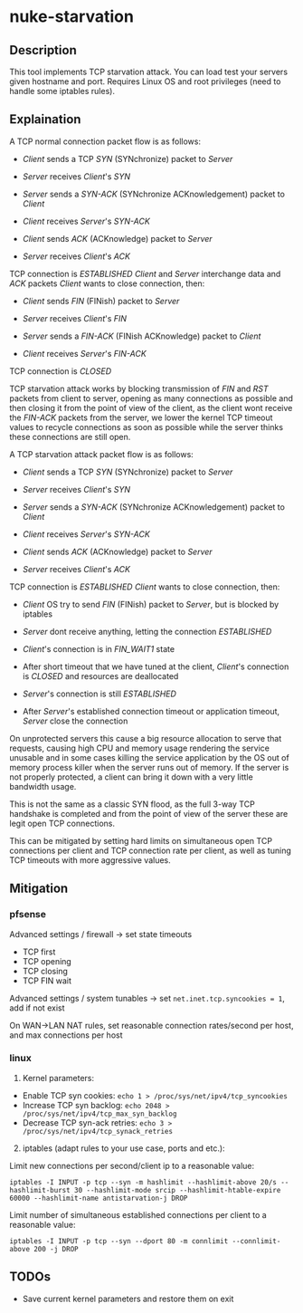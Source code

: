 # nuke-starvation

## Description

This tool implements TCP starvation attack.
You can load test your servers given hostname and port. Requires Linux OS and root privileges (need to handle some iptables rules).

## Explaination

A TCP normal connection packet flow is as follows:

- *Client* sends a TCP *SYN* (SYNchronize) packet to *Server*
- *Server* receives *Client*'s *SYN*

- *Server* sends a *SYN-ACK* (SYNchronize ACKnowledgement) packet to *Client*
- *Client* receives *Server*'s *SYN-ACK*

- *Client* sends *ACK* (ACKnowledge) packet to *Server*
- *Server* receives *Client*'s *ACK*

TCP connection is *ESTABLISHED*
*Client* and *Server* interchange data and *ACK* packets
*Client* wants to close connection, then:

- *Client* sends *FIN* (FINish) packet to *Server*
- *Server* receives *Client*'s *FIN*

- *Server* sends a *FIN-ACK* (FINish ACKnowledge) packet to *Client*
- *Client* receives *Server*'s *FIN-ACK*

TCP connection is *CLOSED*

TCP starvation attack works by blocking transmission of *FIN* and *RST* packets from client to server,
opening as many connections as possible and then closing it from the point of view of the client,
as the client wont receive the *FIN-ACK* packets from the server, we lower the kernel TCP timeout values
to recycle connections as soon as possible while the server thinks these connections are still open.

A TCP starvation attack packet flow is as follows:

- *Client* sends a TCP *SYN* (SYNchronize) packet to *Server*
- *Server* receives *Client*'s *SYN*

- *Server* sends a *SYN-ACK* (SYNchronize ACKnowledgement) packet to *Client*
- *Client* receives *Server*'s *SYN-ACK*

- *Client* sends *ACK* (ACKnowledge) packet to *Server*
- *Server* receives *Client*'s *ACK*

TCP connection is *ESTABLISHED*
*Client* wants to close connection, then:

- *Client* OS try to send *FIN* (FINish) packet to *Server*, but is blocked by iptables
- *Server* dont receive anything, letting the connection *ESTABLISHED*

- *Client*'s connection is in *FIN_WAIT1* state
- After short timeout that we have tuned at the client, *Client*'s connection is *CLOSED* and resources are deallocated
- *Server*'s connection is still *ESTABLISHED*
- After *Server*'s established connection timeout or application timeout, *Server* close the connection

On unprotected servers this cause a big resource allocation to serve that requests, causing high CPU and
memory usage rendering the service unusable and in some cases killing the service application by the OS
out of memory process killer when the server runs out of memory. If the server is not properly protected,
a client can bring it down with a very little bandwidth usage.

This is not the same as a classic SYN flood, as the full 3-way TCP handshake is completed and from the
point of view of the server these are legit open TCP connections.

This can be mitigated by setting hard limits on simultaneous open TCP connections per client and TCP
connection rate per client, as well as tuning TCP timeouts with more aggressive values.

## Mitigation

### pfsense

Advanced settings / firewall -> set state timeouts
 - TCP first
 - TCP opening
 - TCP closing
 - TCP FIN wait

Advanced settings / system tunables -> set `net.inet.tcp.syncookies = 1`, add if not exist

On WAN->LAN NAT rules, set reasonable connection rates/second per host, and max connections per host

### linux

1. Kernel parameters:
 - Enable TCP syn cookies: `echo 1 > /proc/sys/net/ipv4/tcp_syncookies`
 - Increase TCP syn backlog: `echo 2048 > /proc/sys/net/ipv4/tcp_max_syn_backlog`
 - Decrease TCP syn-ack retries: `echo 3 > /proc/sys/net/ipv4/tcp_synack_retries`

2. iptables (adapt rules to your use case, ports and etc.):

Limit new connections per second/client ip to a reasonable value:
```
iptables -I INPUT -p tcp --syn -m hashlimit --hashlimit-above 20/s --hashlimit-burst 30 --hashlimit-mode srcip --hashlimit-htable-expire 60000 --hashlimit-name antistarvation-j DROP
```

Limit number of simultaneous established connections per client to a reasonable value:
```
iptables -I INPUT -p tcp --syn --dport 80 -m connlimit --connlimit-above 200 -j DROP
```

## TODOs

- Save current kernel parameters and restore them on exit
